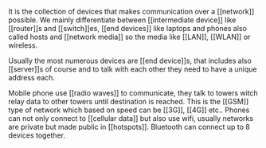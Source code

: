 It is the collection of devices that makes communication over a [[network]] possible. We mainly differentiate between [[intermediate device]] like [[router]]s and [[switch]]es, [[end devices]] like laptops and phones also called hosts and [[network media]] so the media like [[LAN]], [[WLAN]] or wireless.

Usually the most numerous devices are [[end device]]s, that includes also [[server]]s of course and to talk with each other they need to have a unique address each.

Mobile phone use [[radio waves]] to communicate, they talk to towers witch relay data to other towers until destination is reached. This is the [[GSM]] type of network which based on speed can be [[3G]], [[4G]] etc..
Phones can not only connect to [[cellular data]] but also use wifi, usually networks are private but made public in [[hotspots]].
Bluetooth can connect up to 8 devices together.